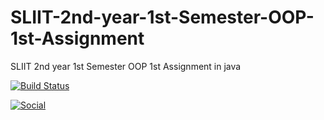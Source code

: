 # SLIIT-2nd-year-1st-Semester-OOP-1st-Assignment
SLIIT 2nd year 1st Semester OOP 1st Assignment in java 

[![Build Status](https://img.shields.io/badge/Source%20Editor-Visual%20Code-blue.svg)](https://code.visualstudio.com/)

[![Social](https://img.shields.io/twitter/follow/Dear__spider?style=social)](https://twitter.com/intent/follow?screen_name=Dear__spider)
